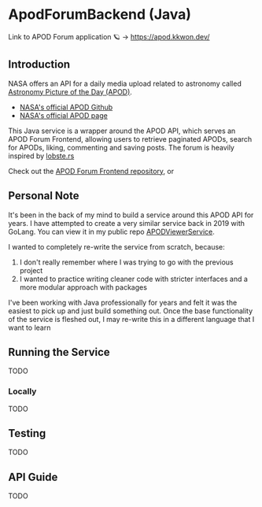 # ApodForumBackend (Java)

Link to APOD Forum application :ringed_planet: -> https://apod.kkwon.dev/

## Introduction

NASA offers an API for a daily media upload related to astronomy called [Astronomy Picture of the Day (APOD)](https://data.nasa.gov/Space-Science/Astronomy-Picture-of-the-Day-API/ez2w-t8ua).
- [NASA's official APOD Github](https://github.com/nasa/apod-api)
- [NASA's official APOD page](https://apod.nasa.gov/apod/astropix.html)

This Java service is a wrapper around the APOD API, which serves an APOD Forum Frontend, 
allowing users to retrieve paginated APODs, search for APODs, liking, commenting and saving posts. The forum is heavily inspired by [lobste.rs](https://lobste.rs/)

Check out the [APOD Forum Frontend repository](https://github.com/kkwon1/apod-forum-frontend), or 

## Personal Note

It's been in the back of my mind to build a service around this APOD API for years. I have attempted to create a very similar service back in 2019 with GoLang.
You can view it in my public repo [APODViewerService](https://github.com/kkwon1/APODViewerService).

I wanted to completely re-write the service from scratch, because:
1. I don't really remember where I was trying to go with the previous project
2. I wanted to practice writing cleaner code with stricter interfaces and a more modular approach with packages

I've been working with Java professionally for years and felt it was the easiest to pick up and just build something out.
Once the base functionality of the service is fleshed out, I may re-write this in a different language that I want to learn

## Running the Service
TODO

### Locally
TODO

## Testing
TODO

## API Guide
TODO